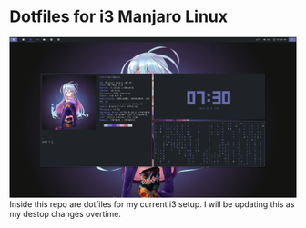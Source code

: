 # Dotfiles for i3 Manjaro Linux
![](/images/jpwe6dpxuny21.png)
Inside this repo are dotfiles for my current i3 setup. I will be updating this as my destop changes overtime. 
